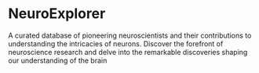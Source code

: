 # NeuroExplorer
 A curated database of pioneering neuroscientists and their contributions to understanding the intricacies of neurons. Discover the forefront of neuroscience research and delve into the remarkable discoveries shaping our understanding of the brain
